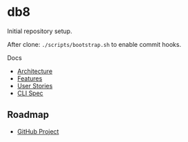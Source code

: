 # db8

Initial repository setup.

After clone: `./scripts/bootstrap.sh` to enable commit hooks.

Docs
- [Architecture](docs/Architecture.md)
- [Features](docs/Features.md)
- [User Stories](docs/UserStories.md)
- [CLI Spec](docs/CLI.md)

## Roadmap
- [GitHub Project](https://github.com/users/flyingrobots/projects/3)

